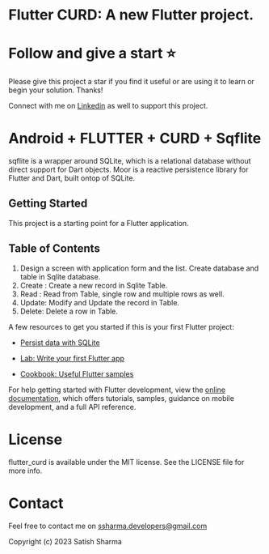 # Flutter CURD: A new Flutter project. 

# Follow and give a start :star:
Please give this project a star if you find it useful or are using it to learn or begin your solution. Thanks!

Connect with me on [Linkedin](https://www.linkedin.com/in/satishsharma1/) as well to support this project. 

<h1>Android + FLUTTER + CURD + Sqflite </h1>
sqflite is a wrapper around SQLite, which is a relational database without direct support for Dart objects. Moor is a reactive persistence library for Flutter and Dart, built ontop of SQLite.

## Getting Started

This project is a starting point for a Flutter application.

## Table of Contents
1. Design a screen with application form and the list. Create database and table in Sqlite database. 
2. Create : Create a new record in Sqlite Table.
2. Read : Read from Table, single row and multiple rows as well.
3. Update: Modify and Update the record in Table.
4. Delete: Delete a row in Table.

A few resources to get you started if this is your first Flutter project:

- [Persist data with SQLite](https://docs.flutter.dev/cookbook/persistence/sqlite)

- [Lab: Write your first Flutter app](https://docs.flutter.dev/get-started/codelab)

- [Cookbook: Useful Flutter samples](https://docs.flutter.dev/cookbook)

For help getting started with Flutter development, view the
[online documentation](https://docs.flutter.dev/), which offers tutorials,
samples, guidance on mobile development, and a full API reference.


# License
flutter_curd is available under the MIT license. See the LICENSE file for more info.

# Contact
Feel free to contact me on ssharma.developers@gmail.com

Copyright (c) 2023 Satish Sharma


